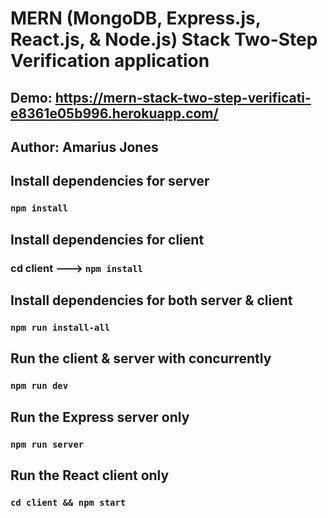 # MERN (MongoDB, Express.js, React.js, & Node.js) Stack Two-Step Verification application

## Demo: https://mern-stack-two-step-verificati-e8361e05b996.herokuapp.com/

## Author: Amarius Jones

## Install dependencies for server
### `npm install`

## Install dependencies for client
### cd client ---> `npm install`

## Install dependencies for both server & client
### `npm run install-all`

## Run the client & server with concurrently
### `npm run dev`

## Run the Express server only
### `npm run server`

## Run the React client only
### `cd client && npm start`